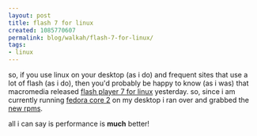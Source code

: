 ```yaml
---
layout: post
title: flash 7 for linux
created: 1085770607
permalink: blog/walkah/flash-7-for-linux/
tags:
- linux
---
```

so, if you use linux on your desktop (as i do) and frequent sites that use a lot of flash (as i do), then you'd probably be happy to know (as i was) that macromedia released <a href="http://www.macromedia.com/macromedia/proom/pr/2004/flashplayer_linux.html">flash player 7 for linux</a> yesterday. so, since i am currently running <a href="http://fedora.redhat.com/">fedora core 2</a> on my desktop i ran over and grabbed the <a href="http://sluglug.ucsc.edu/macromedia/site_ucsc.html">new rpms</a>.

all i can say is performance is <strong>much</strong> better!

